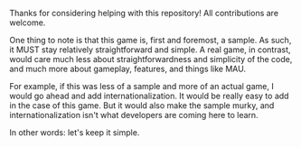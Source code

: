 Thanks for considering helping with this repository!
All contributions are welcome.

One thing to note is that this game is, first and foremost,
a sample. As such, it MUST stay relatively straightforward
and simple. A real game, in contrast, would care much less
about straightforwardness and simplicity of the code,
and much more about gameplay, features, and things
like MAU.

For example, if this was less of a sample and more of
an actual game, I would go ahead and add internationalization.
It would be really easy to add in the case of this game.
But it would also make the sample murky, and internationalization
isn't what developers are coming here to learn.

In other words: let's keep it simple.
